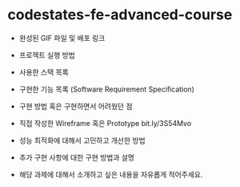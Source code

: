 # codestates-fe-advanced-course

- 완성된 GIF 파일 및 배포 링크

- 프로젝트 실행 방법

- 사용한 스택 목록

- 구현한 기능 목록 (Software Requirement Specification)

- 구현 방법 혹은 구현하면서 어려웠던 점

- 직접 작성한 Wireframe 혹은 Prototype
bit.ly/3S54Mvo

- 성능 최적화에 대해서 고민하고 개선한 방법

- 추가 구현 사항에 대한 구현 방법과 설명

- 해당 과제에 대해서 소개하고 싶은 내용을 자유롭게 적어주세요.

